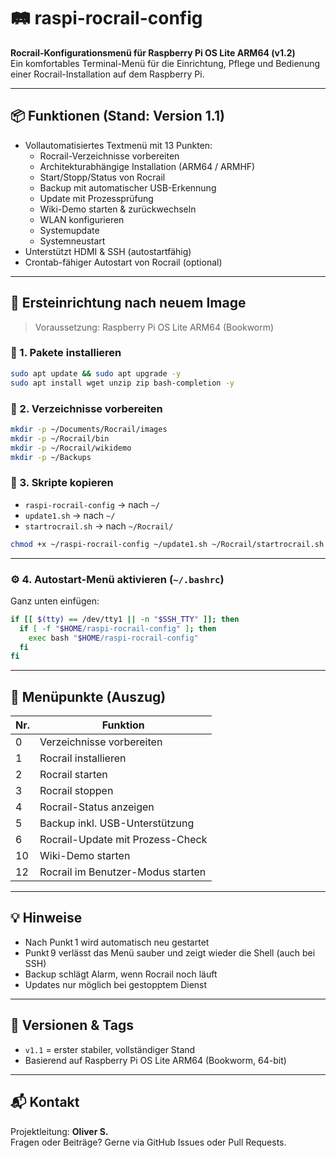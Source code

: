 # 🛤️ raspi-rocrail-config

**Rocrail-Konfigurationsmenü für Raspberry Pi OS Lite ARM64 (v1.2)**  
Ein komfortables Terminal-Menü für die Einrichtung, Pflege und Bedienung einer Rocrail-Installation auf dem Raspberry Pi.

---

## 📦 Funktionen (Stand: Version 1.1)

- Vollautomatisiertes Textmenü mit 13 Punkten:
  - Rocrail-Verzeichnisse vorbereiten
  - Architekturabhängige Installation (ARM64 / ARMHF)
  - Start/Stopp/Status von Rocrail
  - Backup mit automatischer USB-Erkennung
  - Update mit Prozessprüfung
  - Wiki-Demo starten & zurückwechseln
  - WLAN konfigurieren
  - Systemupdate
  - Systemneustart
- Unterstützt HDMI & SSH (autostartfähig)
- Crontab-fähiger Autostart von Rocrail (optional)

---

## 🚀 Ersteinrichtung nach neuem Image

> Voraussetzung: Raspberry Pi OS Lite ARM64 (Bookworm)

### 🔧 1. Pakete installieren
```bash
sudo apt update && sudo apt upgrade -y
sudo apt install wget unzip zip bash-completion -y
```

### 📁 2. Verzeichnisse vorbereiten
```bash
mkdir -p ~/Documents/Rocrail/images
mkdir -p ~/Rocrail/bin
mkdir -p ~/Rocrail/wikidemo
mkdir -p ~/Backups
```

### 🧾 3. Skripte kopieren
- `raspi-rocrail-config` → nach `~/`
- `update1.sh` → nach `~/`
- `startrocrail.sh` → nach `~/Rocrail/`

```bash
chmod +x ~/raspi-rocrail-config ~/update1.sh ~/Rocrail/startrocrail.sh
```

---

### ⚙️ 4. Autostart-Menü aktivieren (`~/.bashrc`)

Ganz unten einfügen:
```bash
if [[ $(tty) == /dev/tty1 || -n "$SSH_TTY" ]]; then
  if [ -f "$HOME/raspi-rocrail-config" ]; then
    exec bash "$HOME/raspi-rocrail-config"
  fi
fi
```

---

## 📜 Menüpunkte (Auszug)

| Nr. | Funktion                           |
|-----|------------------------------------|
| 0   | Verzeichnisse vorbereiten          |
| 1   | Rocrail installieren               |
| 2   | Rocrail starten                    |
| 3   | Rocrail stoppen                    |
| 4   | Rocrail-Status anzeigen            |
| 5   | Backup inkl. USB-Unterstützung     |
| 6   | Rocrail-Update mit Prozess-Check   |
| 10  | Wiki-Demo starten                  |
| 12  | Rocrail im Benutzer-Modus starten  |

---

## 💡 Hinweise

- Nach Punkt 1 wird automatisch neu gestartet
- Punkt 9 verlässt das Menü sauber und zeigt wieder die Shell (auch bei SSH)
- Backup schlägt Alarm, wenn Rocrail noch läuft
- Updates nur möglich bei gestopptem Dienst

---

## 🏁 Versionen & Tags

- `v1.1` = erster stabiler, vollständiger Stand  
- Basierend auf Raspberry Pi OS Lite ARM64 (Bookworm, 64-bit)

---

## 📬 Kontakt

Projektleitung: **Oliver S.**  
Fragen oder Beiträge? Gerne via GitHub Issues oder Pull Requests.
